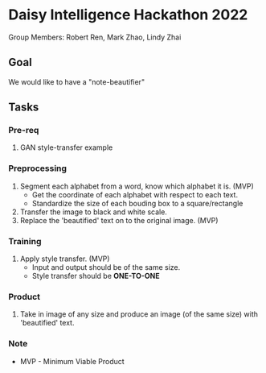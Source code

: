 # Daisy Intelligence Hackathon 2022
Group Members: Robert Ren, Mark Zhao, Lindy Zhai

## Goal
We would like to have a "note-beautifier"

## Tasks
### Pre-req
1. GAN style-transfer example

### Preprocessing
1. Segment each alphabet from a word, know which alphabet it is. (MVP)  
    * Get the coordinate of each alphabet with respect to each text.
    * Standardize the size of each bouding box to a square/rectangle
2. Transfer the image to black and white scale.
3. Replace the 'beautified' text on to the original image. (MVP)

### Training
1. Apply style transfer. (MVP)
    * Input and output should be of the same size.
    * Style transfer should be **ONE-TO-ONE**

### Product
1. Take in image of any size and produce an image (of the same size) with 'beautified' text.  

### Note
* MVP - Minimum Viable Product
